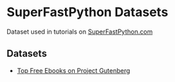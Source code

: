 # SuperFastPython Datasets

Dataset used in tutorials on [SuperFastPython.com](https://SuperFastPython.com)

## Datasets

* [Top Free Ebooks on Project Gutenberg](bin/top_ebooks_project_gutenberg.zip)

